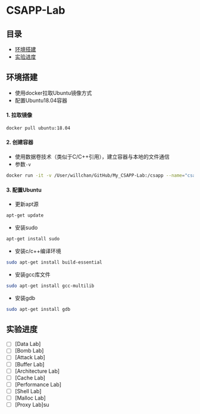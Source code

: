 # CSAPP-Lab

## 目录

- [环境搭建]()
- [实验进度]()

## 环境搭建

- 使用docker拉取Ubuntu镜像方式
- 配置Ubuntu18.04容器

#### 1. 拉取镜像

```bash
docker pull ubuntu:18.04
```

#### 2. 创建容器

- 使用数据卷技术（类似于C/C++引用），建立容器与本地的文件通信
- 参数`-v`

```bash
docker run -it -v /User/willchan/GitHub/My_CSAPP-Lab:/csapp --name="csapp"  ubuntu:18.04 /bin/bash
```

#### 3. 配置Ubuntu

- 更新apt源

```bash
apt-get update
```

- 安装sudo

```bash
apt-get install sudo
```

- 安装c/c++编译环境

```bash
sudo apt-get install build-essential
```

- 安装gcc库文件

```bash
sudo apt-get install gcc-multilib
```

- 安装gdb

```bash
sudo apt-get install gdb
```

## 实验进度

- [ ] [Data Lab]
- [ ] [Bomb Lab]
- [ ] [Attack Lab]
- [ ] [Buffer Lab]
- [ ] [Architecture Lab]
- [ ] [Cache Lab]
- [ ] [Performance Lab]
- [ ] [Shell Lab]
- [ ] [Malloc Lab]
- [ ] [Proxy Lab]su